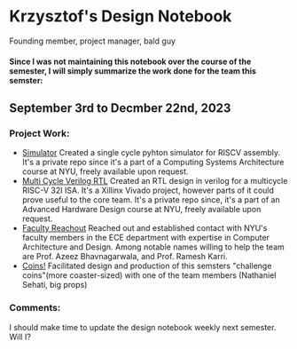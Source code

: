 # Krzysztof's Design Notebook
Founding member, project manager, bald guy

#### Since I was not maintaining this notebook over the course of the semester, I will simply summarize the work done for the team this semster:

## September 3rd to Decmber 22nd, 2023

### Project Work:

* [Simulator](https://github.com/NYU-Processor-Design/kc3977-python-simulator-riscv) Created a single cycle pyhton simulator for RISCV assembly. It's a private repo since it's a part of a Computing Systems Architecture course at NYU, freely available upon request.
* [Multi Cycle Verilog RTL](https://github.com/NYU-Processor-Design/kc3977-multicycle-fpga-riscv-core) Created an RTL design in verilog for a multicycle RISC-V 32I ISA. It's a Xillinx Vivado project, however parts of it could prove useful to the core team. It's a private repo since, it's a part of an Advanced Hardware Design course at NYU, freely available upon request.
* [Faculty Reachout]() Reached out and established contact with NYU's faculty members in the ECE department with expertise in Computer Architecture and Design. Among notable names willing to help the team are Prof. Azeez Bhavnagarwala, and Prof. Ramesh Karri.
* [Coins!]() Facilitated design and production of this semsters "challenge coins"(more coaster-sized) with one of the team members (Nathaniel Sehati, big props)

### Comments:
I should make time to update the design notebook weekly next semester. Will I?
